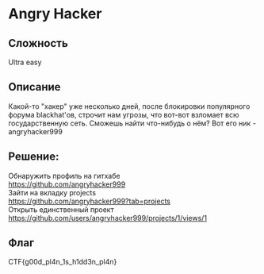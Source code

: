 # Angry Hacker
## Сложность
Ultra easy

## Описание
Какой-то "хакер" уже несколько дней, после блокировки популярного форума blackhat'ов, строчит нам угрозы, что вот-вот взломает всю государственную сеть. Сможешь найти что-нибудь о нём? Вот его ник - angryhacker999

## Решение:
Обнаружить профиль на гитхабе  
https://github.com/angryhacker999  
Зайти на вкладку projects  
https://github.com/angryhacker999?tab=projects  
Открыть единственный проект  
https://github.com/users/angryhacker999/projects/1/views/1  
## Флаг
CTF{g00d_pl4n_1s_h1dd3n_pl4n}
